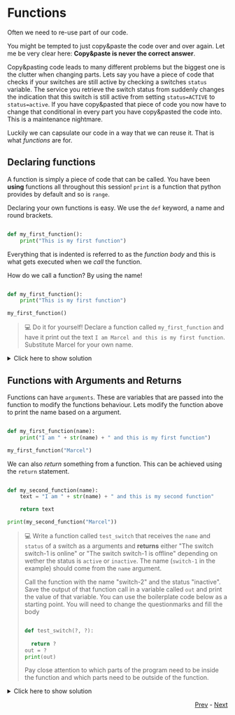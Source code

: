 # Functions

Often we need to re-use part of our code. 

You might be tempted to just copy&paste the code over and over again. Let me be very clear here: **Copy&paste is never the correct answer**.

Copy&pasting code leads to many different problems but the biggest one is the clutter when changing parts. Lets say you have a piece of code that checks if your switches are still active by checking a switches `status` variable. The service you retrieve the switch status from suddenly changes the indication that this switch is still active from setting `status=ACTIVE` to `status=active`. If you have copy&pasted that piece of code you now have to change that conditional in every part you have copy&pasted the code into. This is a maintenance nightmare. 

Luckily we can capsulate our code in a way that we can reuse it. That is what *functions* are for. 

## Declaring functions

A function is simply a piece of code that can be called. You have been **using** functions all throughout this session! `print` is a function that python provides by default and so is `range`. 

Declaring your own functions is easy. We use the `def` keyword, a name and round brackets. 

```python

def my_first_function():
    print("This is my first function")
```

Everything that is indented is referred to as the *function body* and this is what gets executed when we *call* the function. 

How do we call a function? By using the name!

```python

def my_first_function():
    print("This is my first function")

my_first_function()
```

> :computer: Do it for yourself! Declare a function called `my_first_function` and have it print out the text `I am Marcel and this is my first function`. 
> Substitute Marcel for your own name.

<details>
  <summary>Click here to show solution</summary>
  
  ```python
  
  def my_first_function():
    print("I am Marcel and this is my first function")
  ```
</details>

## Functions with Arguments and Returns

Functions can have `arguments`. These are variables that are passed into the function to modify the functions behaviour. Lets modify the function above to print the name based on a argument. 

```python

def my_first_function(name):
    print("I am " + str(name) + " and this is my first function")

my_first_function("Marcel")
```    

We can also *return* something from a function. This can be achieved using the `return` statement. 

```python

def my_second_function(name):
    text = "I am " + str(name) + " and this is my second function"

    return text

print(my_second_function("Marcel"))
```

> :computer: Write a function called `test_switch` that receives the `name` and `status` of a switch as a arguments and **returns** either "The switch switch-1 is online" or "The switch switch-1 is offline" depending on wether the status is `active` or `inactive`. The name (`switch-1` in the example) should come from the `name` argument.
> 
> Call the function with the name "switch-2" and the status "inactive". Save the output of that function call in a variable called `out` and print the value of that variable.
> You can use the boilerplate code below as a starting point. You will need to change the questionmarks and fill the body
>
> ```python
> 
> def test_switch(?, ?):
>   
>   return ?
> out = ?
> print(out)
> ```
> 
> Pay close attention to which parts of the program need to be inside the function and which parts need to be outside of the function.

<details>
  <summary>Click here to show solution</summary>
  
  ```python
  
  def test_switch(name, status):
    if status == "active":
        return "The switch " + str(name) + " is online"
    elif status == "inactive":
        return "The switch " + str(name) + " is offline"

  out = test_switch("switch-2", "inactive")
  print(out)
  ```
</details>

<div align="right">
   
   [Prev](loops.md) - [Next](advanced_data_structures.md)
</div>